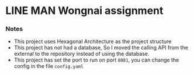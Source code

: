 # LINE MAN Wongnai assignment
### Notes
- This project uses Hexagonal Architecture as the project structure
- This project has not had a database, So I moved the calling API from the external to the repository instead of using the database.
- This project has set the port to run on port `8081`, you can change the config in the file `config.yaml`